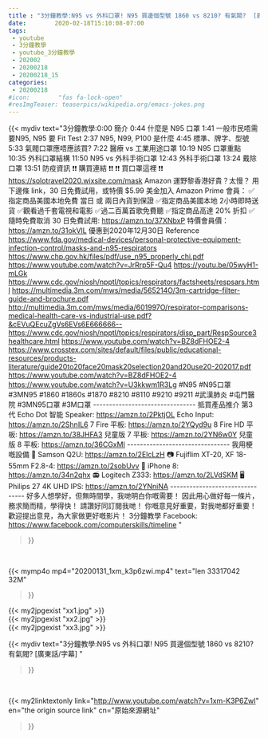 ```yaml
---
title : "3分鐘教學:N95 vs 外科口罩! N95 買邊個型號 1860 vs 8210? 有氣閥?  [廣東話/字幕] "
date:        2020-02-18T15:10:08-07:00
tags:
 - youtube
 - 3分鐘教學
 - youtube_3分鐘教學
 - 202002
 - 20200218
 - 20200218_15
categories:
 - 20200218
#icon:        "fas fa-lock-open"
#resImgTeaser: teaserpics/wikipedia.org/emacs-jokes.png
---
```


{{< mydiv text="3分鐘教學:0:00 簡介 0:44 什麼是 N95 口罩 1:41 一般市民唔需要N95, N95 要 Fit Test 2:37 N95, N99, P100 是什麼 4:45 標準、牌字、型號 5:33 氣閥口罩應唔應該買? 7:22 醫療 vs 工業用途口罩 10:19 N95 口罩重點 10:35 外科口罩結構 11:50 N95 vs 外科手術口罩 12:43 外科手術口罩 13:24 戴除口罩 13:51 防疫資訊   ❗❗ 購買連結 ❗❗ ❗❗ 買口罩這裡 ❗❗ https://solotravel2020.wixsite.com/mask  Amazon 運野黎香港好貴？太慢？ 用下邊條 link，30 日免費試用，或特價 $5.99 美金加入 Amazon Prime 會員： ✅指定商品美國本地免費 當日 或 兩日內貨到保證 ✅指定商品美國本地 2小時即時送貨 ✅觀看過千套電視和電影 ✅過二百萬首歌免費聽 ✅指定商品高達 20% 折扣 ✅隨時免費取消 30 日免費試用: https://amzn.to/37XNbxP 特價會員價：https://amzn.to/31okVlL 優惠到2020年12月30日  Reference https://www.fda.gov/medical-devices/personal-protective-equipment-infection-control/masks-and-n95-respirators https://www.chp.gov.hk/files/pdf/use_n95_properly_chi.pdf https://www.youtube.com/watch?v=JrRrp5F-Qu4 https://youtu.be/05wyH1-mLGk https://www.cdc.gov/niosh/npptl/topics/respirators/factsheets/respsars.html https://multimedia.3m.com/mws/media/565214O/3m-cartridge-filter-guide-and-brochure.pdf http://multimedia.3m.com/mws/media/601997O/respirator-comparisons-medical-health-care-vs-industrial-use.pdf?&cEVuQEcuZgVs6EVs6E666666-- https://www.cdc.gov/niosh/npptl/topics/respirators/disp_part/RespSource3healthcare.html https://www.youtube.com/watch?v=BZ8dFHOE2-4 https://www.crosstex.com/sites/default/files/public/educational-resources/products-literature/guide20to20face20mask20selection20and20use20-202017.pdf https://www.youtube.com/watch?v=BZ8dFHOE2-4 https://www.youtube.com/watch?v=U3kkwm1R3Lg  #N95 #N95口罩 #3MN95 #1860 #1860s #1870 #8210 #8110 #9210 #9211 #武漢肺炎 #屯門醫院 #3MN95口罩 #3M口罩 -------------------------------- 抵買產品推介 第3代 Echo Dot 智能 Speaker: https://amzn.to/2PktjOL Echo Input: https://amzn.to/2ShnIL6 7  Fire 平板: https://amzn.to/2YQyd9u 8  Fire HD 平板: https://amzn.to/38JHFA3 兒童版 7  平板: https://amzn.to/2YN6w0Y 兒童版 8  平板: https://amzn.to/36CGxMI -------------------------------- 我用梗嘅設備 🎤 Samson Q2U: https://amzn.to/2ElcLzH 📷 Fujiflim XT-20, XF 18-55mm F2.8-4: https://amzn.to/2sobUvv 📱 iPhone 8: https://amzn.to/34n2qhx 📻 Logitech Z333: https://amzn.to/2LVdSKM 🖥 Philips 27  4K UHD IPS: https://amzn.to/2YNniNA -------------------------------- 好多人想學好，但無時間學，我哋明白你嘅需要！ 因此用心做好每一條片，務求簡而精，學得快！ 請讚好同訂閱我哋！ 你嘅意見好重要，對我哋都好重要！歡迎提出意見，為大家做更好嘅影片！  3分鐘教學 Facebook: https://www.facebook.com/computerskills/timeline "
>}}
<br>


{{< mymp4o mp4="20200131_1xm_k3p6zwi.mp4"
text="len 33317042    32M"
>}}

{{< my2jpgexist "xx1.jpg" >}}<br>
{{< my2jpgexist "xx2.jpg" >}}<br>
{{< my2jpgexist "xx3.jpg" >}}<br>



{{< mydiv text="3分鐘教學:N95 vs 外科口罩! N95 買邊個型號 1860 vs 8210? 有氣閥?  [廣東話/字幕] "
>}}
<br>

{{< my2linktextonly link="http://www.youtube.com/watch?v=1xm-K3P6ZwI"
en="the origin source link" cn="原始來源網址"
>}}


<br>


